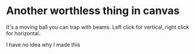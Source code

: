 # Another worthless thing in canvas
It's a moving ball you can trap with beams. Left click for vertical, right click for horizontal.

I have no idea why I made this